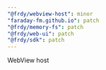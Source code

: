 ```yaml
---
"@frdy/webview-host": minor
"faraday-fm.github.io": patch
"@frdy/memory-fs": patch
"@frdy/web-ui": patch
"@frdy/sdk": patch
---
```


WebView host
